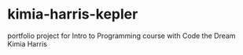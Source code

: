 # kimia-harris-kepler

portfolio project for Intro to Programming course with Code the Dream
Kimia Harris
